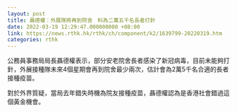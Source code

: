 ```yaml
---
layout: post
title: 聶德權：外展隊將再到院舍　料為二萬五千名長者打針
date: 2022-03-19 12:29:47.000000000 +08:00
link: https://news.rthk.hk/rthk/ch/component/k2/1639799-20220319.htm
categories: rthk
---
```


公務員事務局局長聶德權表示，部分安老院舍長者感染了新冠病毒，目前未能夠打針，外展接種隊未來4個星期會再到院舍最少兩次，估計會為2萬5千名合適的長者接種疫苗。

對於外界質疑，當局去年錯失時機為院友接種疫苗，聶德權認為是香港社會錯過這個黃金機會。
